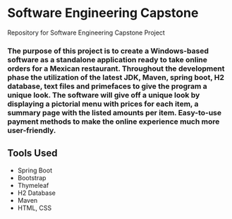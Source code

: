 # Software Engineering Capstone
 Repository for Software Engineering Capstone Project
 ### The purpose of this project is to create a Windows-based software as a standalone application ready to take online orders for a Mexican restaurant. Throughout the development phase the utilization of the latest JDK, Maven, spring boot, H2 database, text files and primefaces to give the program a unique look. The software will give off a unique look by displaying a pictorial menu with prices for each item, a summary page with the listed amounts per item. Easy-to-use payment methods to make the online experience much more user-friendly.
 
 ## Tools Used
 * Spring Boot
 * Bootstrap
 * Thymeleaf
 * H2 Database
 * Maven
 * HTML, CSS
